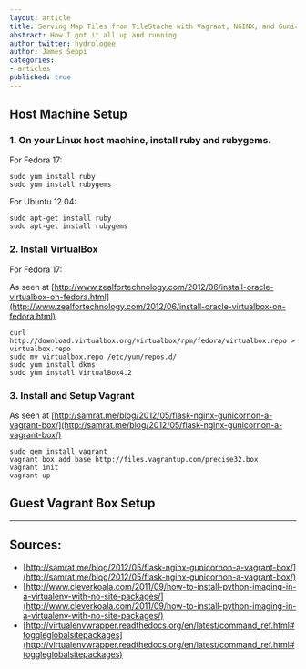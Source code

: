 ```yaml
---
layout: article
title: Serving Map Tiles from TileStache with Vagrant, NGINX, and Gunicorn
abstract: How I got it all up and running
author_twitter: hydrologee
author: James Seppi
categories:
- articles
published: true
---
```


## Host Machine Setup

### 1. On your Linux host machine, install ruby and rubygems.

For Fedora 17:
 
    sudo yum install ruby
    sudo yum install rubygems


For Ubuntu 12.04:

    sudo apt-get install ruby
    sudo apt-get install rubygems
    
### 2. Install VirtualBox

For Fedora 17:

As seen at [http://www.zealfortechnology.com/2012/06/install-oracle-virtualbox-on-fedora.html](http://www.zealfortechnology.com/2012/06/install-oracle-virtualbox-on-fedora.html)
    
    curl http://download.virtualbox.org/virtualbox/rpm/fedora/virtualbox.repo > virtualbox.repo
    sudo mv virtualbox.repo /etc/yum/repos.d/
    sudo yum install dkms
    sudo yum install VirtualBox4.2

### 3. Install and Setup Vagrant

As seen at [http://samrat.me/blog/2012/05/flask-nginx-gunicornon-a-vagrant-box/](http://samrat.me/blog/2012/05/flask-nginx-gunicornon-a-vagrant-box/)

    sudo gem install vagrant
    vagrant box add base http://files.vagrantup.com/precise32.box
    vagrant init
    vagrant up

## Guest Vagrant Box Setup



**************

## Sources:
* [http://samrat.me/blog/2012/05/flask-nginx-gunicornon-a-vagrant-box/](http://samrat.me/blog/2012/05/flask-nginx-gunicornon-a-vagrant-box/)
* [http://www.cleverkoala.com/2011/09/how-to-install-python-imaging-in-a-virtualenv-with-no-site-packages/](http://www.cleverkoala.com/2011/09/how-to-install-python-imaging-in-a-virtualenv-with-no-site-packages/)
* [http://virtualenvwrapper.readthedocs.org/en/latest/command_ref.html#toggleglobalsitepackages](http://virtualenvwrapper.readthedocs.org/en/latest/command_ref.html#toggleglobalsitepackages)